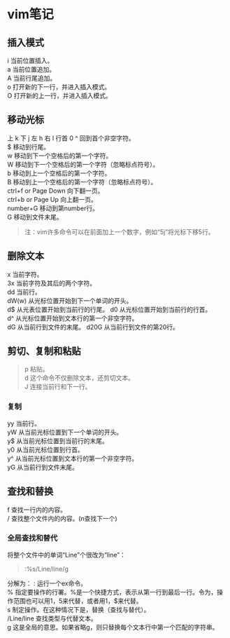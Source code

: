 # vim笔记  

## 插入模式  

  i 当前位置插入。  
  a 当前位置追加。  
  A 当前行尾追加。  
  o 打开新的下一行，并进入插入模式。  
  O 打开新的上一行，并进入插入模式。  

## 移动光标  

  上 k
  下 j
  左 h
  右 l
  行首 0
  ^ 回到首个非空字符。  
  $ 移动到行尾。  
  w 移动到下一个空格后的第一个字符。  
  W 移动到下一个空格后的第一个字符（忽略标点符号）。  
  b 移动到上一个空格后的第一个字符。  
  B 移动到上一个空格后的第一个字符（忽略标点符号）。  
  ctrl+f or Page Down 向下翻一页。  
  ctrl+b or Page Up 向上翻一页。  
  number+G 移动到第number行。  
  G 移动到文件末尾。  
> 注：vim许多命令可以在前面加上一个数字，例如“5j”将光标下移5行。  

## 删除文本  

  x 当前字符。  
  3x 当前字符及其后的两个字符。  
  dd 当前行。  
  dW(w) 从光标位置开始到下一个单词的开头。  
  d$ 从光表位置开始到当前行的行尾。 
  d0 从光标位置开始到当前行的行首。  
  d^ 从光标位置开始到文本行的第一个非空字符。  
  dG 从当前行到文件的末尾。 
  d20G 从当前行到文件的第20行。  

## 剪切、复制和粘贴  

> p 粘贴。  
> d 这个命令不仅删除文本，还剪切文本。  
> J 连接当前行和下一行。  

### 复制  

  yy 当前行。  
  yW 从当前光标位置到下一个单词的开头。  
  y$ 从当前光标位置到当前行的末尾。  
  y0 从当前光标位置到行首。  
  y^ 从当前光标位置到文本行的第一个非空字符。  
  yG 从当前行到文件末尾。  

## 查找和替换  

  f 查找一行内的内容。  
  / 查找整个文件内的内容。(n查找下一个)
  
### 全局查找和替代  

将整个文件中的单词“Line”个很改为“line”：
> :%s/Line/line/g  

分解为：
  : 运行一个ex命令。  
  % 指定要操作的行署。%是一个快捷方式，表示从第一行到最后一行。令为，操作范围也可以用1，5来代替，或者用1，$来代替。  
  s 制定操作。在这种情况下是，替换（查找与替代）。  
  /Line/line 查找类型与代替文本。  
  g 这是全局的意思。如果省略g，则只替换每个文本行中第一个匹配的字符串。  

